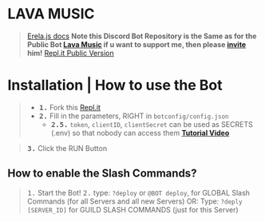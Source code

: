 # LAVA MUSIC 
> [Erela.js docs](https://erelajs-docs.netlify.app/docs/gettingstarted.html) **Note this Discord Bot Repository is the Same as for the Public Bot [Lava Music](https://lava.milrato.dev) if u want to support me, then please [invite](https://lava.milrato.dev) him!**
> [Repl.it Public Version](https://discord.com/api/oauth2/authorize?client_id=908401867162275910&permissions=8&scope=bot%20applications.commands)

# Installation | How to use the Bot
> - **<kbd>1.</kbd>** Fork this [Repl.it](https://replit.com/@OxyTomato/Lava-Music?v=1)
> - **<kbd>2.</kbd>** Fill in the parameters, RIGHT in `botconfig/config.json`
>   - **<kbd>2.5.</kbd>** `token`, `clientID`, `clientSecret` can be used as SECRETS (.env) so that nobody can access them [**Tutorial Video**](https://dl.dropboxusercontent.com/s/eesrupxslr6r7er/HKKzgYEGCx.mp4)

> **<kbd>3.</kbd>** Click the RUN Button

## How to enable the Slash Commands?
> <kbd>1.</kbd> Start the Bot!
> <kbd>2.</kbd> type: `?deploy` or `@BOT deploy`, for GLOBAL Slash Commands (for all Servers and all new Servers)
> OR: Type: `?deply [SERVER_ID]` for GUILD SLASH COMMANDS (just for this Server)
